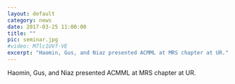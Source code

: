 ```yaml
---
layout: default
category: news
date: 2017-03-25 11:00:00
title: ""
pic: seminar.jpg
#video: M7lc1UVf-VE
excerpt: "Haomin, Gus, and Niaz presented ACMML at MRS chapter at UR."
---
```

Haomin, Gus, and Niaz presented ACMML at MRS chapter at UR.


